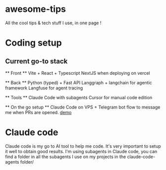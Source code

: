 # awesome-tips
All the cool tips &amp; tech stuff I use, in one page !

# Coding setup
## Current go-to stack

** Front **
Vite + React + Typescript
NextJS when deploying on vercel

** Back **
Python (typed) + Fast API
Langgraph + langchain for agentic framework
Langfuse for agent tracing

** Tools **
Claude Code with subagents
Cursor for manual code edition

** On the go setup **
Claude Code on VPS + Telegram bot flow to message me when PRs are opened. [demo](https://thebuildupdev.substack.com/p/claude-code-from-anywhere-with-your)

# Claude code
Claude code is my go to AI tool to help me code.
It's very important to setup it well to obtain good results.
I'm using subagents in Claude code, you can find a folder in all the subagents I use on my projects in the claude-code-agents folder/
